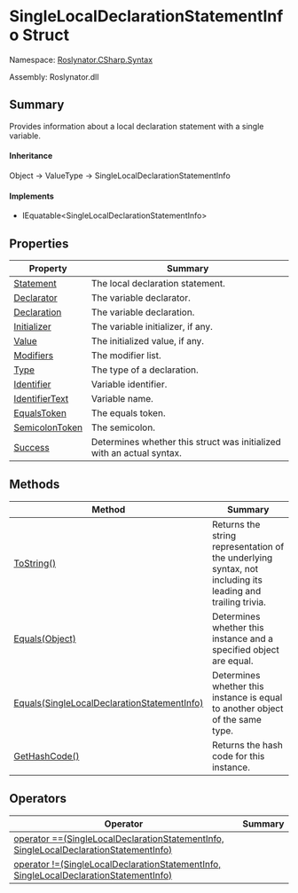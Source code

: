 # SingleLocalDeclarationStatementInfo Struct

Namespace: [Roslynator.CSharp.Syntax](../README.md)

Assembly: Roslynator\.dll

## Summary

Provides information about a local declaration statement with a single variable\.

#### Inheritance

Object &#x2192; ValueType &#x2192; SingleLocalDeclarationStatementInfo

#### Implements

* IEquatable\<SingleLocalDeclarationStatementInfo>

## Properties

| Property| Summary|
| --- | --- |
| [Statement](Statement/README.md) | The local declaration statement\. |
| [Declarator](Declarator/README.md) | The variable declarator\. |
| [Declaration](Declaration/README.md) | The variable declaration\. |
| [Initializer](Initializer/README.md) | The variable initializer, if any\. |
| [Value](Value/README.md) | The initialized value, if any\. |
| [Modifiers](Modifiers/README.md) | The modifier list\. |
| [Type](Type/README.md) | The type of a declaration\. |
| [Identifier](Identifier/README.md) | Variable identifier\. |
| [IdentifierText](IdentifierText/README.md) | Variable name\. |
| [EqualsToken](EqualsToken/README.md) | The equals token\. |
| [SemicolonToken](SemicolonToken/README.md) | The semicolon\. |
| [Success](Success/README.md) | Determines whether this struct was initialized with an actual syntax\. |

## Methods

| Method| Summary|
| --- | --- |
| [ToString()](ToString/README.md) | Returns the string representation of the underlying syntax, not including its leading and trailing trivia\. |
| [Equals(Object)](Equals/README.md) | Determines whether this instance and a specified object are equal\. |
| [Equals(SingleLocalDeclarationStatementInfo)](Equals/README.md) | Determines whether this instance is equal to another object of the same type\. |
| [GetHashCode()](GetHashCode/README.md) | Returns the hash code for this instance\. |

## Operators

| Operator| Summary|
| --- | --- |
| [operator ==(SingleLocalDeclarationStatementInfo, SingleLocalDeclarationStatementInfo)](op_Equality/README.md) | |
| [operator !=(SingleLocalDeclarationStatementInfo, SingleLocalDeclarationStatementInfo)](op_Inequality/README.md) | |

